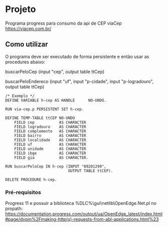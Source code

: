 # Projeto

Programa progress para consumo da api de CEP viaCep https://viacep.com.br/

## Como utilizar

O programa deve ser executado de forma persistente e então usar as procedures abaixo:

buscarPeloCep (input "cep", 
               output table ttCep)

buscarPeloEndereco (input "uf", 
                    input "p-cidade", 
                    input "p-logradouro",
                    output table ttCep)


```
/* Exemplo */
DEFINE VARIABLE h-cep AS HANDLE      NO-UNDO.

RUN via-cep.p PERSISTENT SET h-cep.

DEFINE TEMP-TABLE ttCEP NO-UNDO
    FIELD cep           AS CHARACTER
    FIELD logradouro    AS CHARACTER
    FIELD complemento   AS CHARACTER
    FIELD bairro        AS CHARACTER
    FIELD localidade    AS CHARACTER
    FIELD uf            AS CHARACTER
    FIELD unidade       AS CHARACTER
    FIELD ibge          AS CHARACTER
    FIELD gia           AS CHARACTER.

RUN buscarPeloCep IN h-cep (INPUT "89201299", 
                            OUTPUT TABLE ttCEP).

DELETE PROCEDURE h-cep.
```

### Pré-requisitos

Progress 11 e possuir a biblioteca %DLC%\gui\netlib\OpenEdge.Net.pl no propath:
https://documentation.progress.com/output/ua/OpenEdge_latest/index.html#page/dvpin%2Fmaking-http(s)-requests-from-abl-applications.html%23

